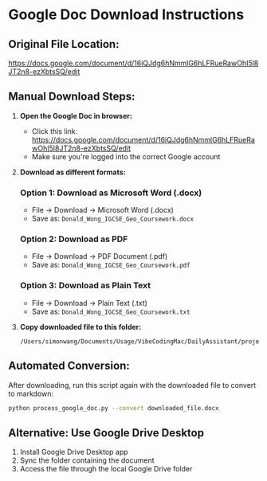 # Google Doc Download Instructions

## Original File Location:
https://docs.google.com/document/d/16iQJdg6hNmmlG6hLFRueRawOhI5l8JT2n8-ezXbtsSQ/edit

## Manual Download Steps:

1. **Open the Google Doc in browser:**
   - Click this link: https://docs.google.com/document/d/16iQJdg6hNmmlG6hLFRueRawOhI5l8JT2n8-ezXbtsSQ/edit
   - Make sure you're logged into the correct Google account

2. **Download as different formats:**
   
   ### Option 1: Download as Microsoft Word (.docx)
   - File → Download → Microsoft Word (.docx)
   - Save as: `Donald_Wong_IGCSE_Geo_Coursework.docx`
   
   ### Option 2: Download as PDF
   - File → Download → PDF Document (.pdf)
   - Save as: `Donald_Wong_IGCSE_Geo_Coursework.pdf`
   
   ### Option 3: Download as Plain Text
   - File → Download → Plain Text (.txt)
   - Save as: `Donald_Wong_IGCSE_Geo_Coursework.txt`

3. **Copy downloaded file to this folder:**
   ```
   /Users/simonwang/Documents/Usage/VibeCodingMac/DailyAssistant/projects/Donald/Geo
   ```

## Automated Conversion:
After downloading, run this script again with the downloaded file to convert to markdown:
```bash
python process_google_doc.py --convert downloaded_file.docx
```

## Alternative: Use Google Drive Desktop
1. Install Google Drive Desktop app
2. Sync the folder containing the document
3. Access the file through the local Google Drive folder
